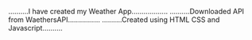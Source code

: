 ..........I have created my Weather App..................
..........Downloaded API from WaethersAPI................ 
..........Created using HTML CSS and Javascript..........
